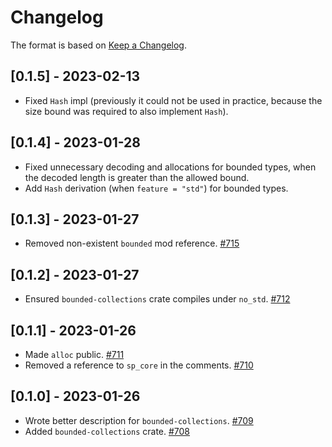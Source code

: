 # Changelog

The format is based on [Keep a Changelog].

[Keep a Changelog]: http://keepachangelog.com/en/1.0.0/

## [0.1.5] - 2023-02-13
- Fixed `Hash` impl (previously it could not be used in practice, because the size bound was required to also implement `Hash`).

## [0.1.4] - 2023-01-28
- Fixed unnecessary decoding and allocations for bounded types, when the decoded length is greater than the allowed bound.
- Add `Hash` derivation (when `feature = "std"`) for bounded types.

## [0.1.3] - 2023-01-27
- Removed non-existent `bounded` mod reference. [#715](https://github.com/paritytech/parity-common/pull/715)

## [0.1.2] - 2023-01-27
- Ensured `bounded-collections` crate compiles under `no_std`. [#712](https://github.com/paritytech/parity-common/pull/712)

## [0.1.1] - 2023-01-26
- Made `alloc` public. [#711](https://github.com/paritytech/parity-common/pull/711)
- Removed a reference to `sp_core` in the comments. [#710](https://github.com/paritytech/parity-common/pull/710)

## [0.1.0] - 2023-01-26
- Wrote better description for `bounded-collections`. [#709](https://github.com/paritytech/parity-common/pull/709)
- Added `bounded-collections` crate. [#708](https://github.com/paritytech/parity-common/pull/708)
